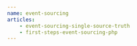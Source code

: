 ```yaml
---
name: event-sourcing
articles:
    - event-sourcing-single-source-truth
    - first-steps-event-sourcing-php
---
```

